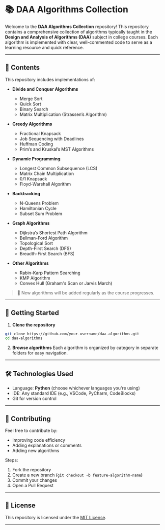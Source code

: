 # 📚 DAA Algorithms Collection

Welcome to the **DAA Algorithms Collection** repository!
This repository contains a comprehensive collection of algorithms typically taught in the **Design and Analysis of Algorithms (DAA)** subject in college courses. Each algorithm is implemented with clear, well-commented code to serve as a learning resource and quick reference.

---

## 📌 Contents

This repository includes implementations of:

* **Divide and Conquer Algorithms**

  * Merge Sort
  * Quick Sort
  * Binary Search
  * Matrix Multiplication (Strassen’s Algorithm)

* **Greedy Algorithms**

  * Fractional Knapsack
  * Job Sequencing with Deadlines
  * Huffman Coding
  * Prim’s and Kruskal’s MST Algorithms

* **Dynamic Programming**

  * Longest Common Subsequence (LCS)
  * Matrix Chain Multiplication
  * 0/1 Knapsack
  * Floyd-Warshall Algorithm

* **Backtracking**

  * N-Queens Problem
  * Hamiltonian Cycle
  * Subset Sum Problem

* **Graph Algorithms**

  * Dijkstra’s Shortest Path Algorithm
  * Bellman-Ford Algorithm
  * Topological Sort
  * Depth-First Search (DFS)
  * Breadth-First Search (BFS)

* **Other Algorithms**

  * Rabin-Karp Pattern Searching
  * KMP Algorithm
  * Convex Hull (Graham's Scan or Jarvis March)

> 📂 New algorithms will be added regularly as the course progresses.

---

## 🚀 Getting Started

1. **Clone the repository**

```bash
git clone https://github.com/your-username/daa-algorithms.git
cd daa-algorithms
```

2. **Browse algorithms**
   Each algorithm is organized by category in separate folders for easy navigation.

---

## 🛠️ Technologies Used

* Language: **Python** (choose whichever languages you're using)
* IDE: Any standard IDE (e.g., VSCode, PyCharm, CodeBlocks)
* Git for version control

---

## 🤝 Contributing

Feel free to contribute by:

* Improving code efficiency
* Adding explanations or comments
* Adding new algorithms

Steps:

1. Fork the repository
2. Create a new branch (`git checkout -b feature-algorithm-name`)
3. Commit your changes
4. Open a Pull Request

---

## 📖 License

This repository is licensed under the [MIT License](LICENSE).

---


